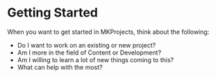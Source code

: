 # Getting Started

When you want to get started in MKProjects, think about the following:

- Do I want to work on an existing or new project?
- Am I more in the field of Content or Development?
- Am I willing to learn a lot of new things coming to this?
- What can help with the most?